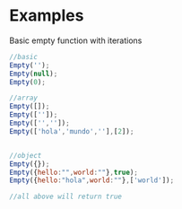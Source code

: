 # Examples
Basic empty function with iterations
```js
//basic
Empty('');
Empty(null);
Empty(0);

//array
Empty([]);
Empty(['']);
Empty(['','']);
Empty(['hola','mundo',''],[2]);


//object
Empty({});
Empty({hello:"",world:""},true);
Empty({hello:"hola",world:""},['world']);

//all above will return true
```
